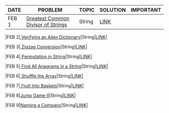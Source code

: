 | DATE  | PROBLEM                                                                                                  | TOPIC  | SOLUTION                                                                                        | IMPORTANT |
| ----- | -------------------------------------------------------------------------------------------------------- | ------ | ----------------------------------------------------------------------------------------------- | --------- |
| FEB 1 | [ Greatest Common Divisor of Strings](https://leetcode.com/problems/greatest-common-divisor-of-strings/) | String | [LINK](https://leetcode.com/problems/greatest-common-divisor-of-strings/submissions/889350355/) |

|FEB 2|[ Verifying an Alien Dictionary](https://leetcode.com/problems/verifying-an-alien-dictionary/)|String|[LINK](https://leetcode.com/problems/verifying-an-alien-dictionary/submissions/890293808/)|

|FEB 3|[ Zigzag Conversion](https://leetcode.com/problems/zigzag-conversion/)|String|[LINK](https://leetcode.com/problems/zigzag-conversion/submissions/897732457/)|

|FEB 4|[ Permutation in String](https://leetcode.com/problems/permutation-in-string/)|String|[LINK](https://leetcode.com/problems/greatest-common-divisor-of-strings/submissions/889350355/)|

|FEB 5|[ Find All Anagrams in a String](https://leetcode.com/problems/find-all-anagrams-in-a-string/)|String|[LINK](https://leetcode.com/problems/find-all-anagrams-in-a-string/submissions/891899294/)|

|FEB 6|[ Shuffle the Array](https://leetcode.com/problems/shuffle-the-array/)|String|[LINK](https://leetcode.com/problems/shuffle-the-array/submissions/892439770/)|

|FEB 7|[ Fruit Into Baskets](https://leetcode.com/problems/fruit-into-baskets/)|String|[LINK](https://leetcode.com/problems/fruit-into-baskets/submissions/893566131/)|

|FEB 8|[Jump Game II](https://leetcode.com/problems/jump-game-ii/)|String|[LINK](https://leetcode.com/problems/jump-game-ii/submissions/894159775/)|

|FEB 9|[Naming a Company](https://leetcode.com/problems/naming-a-company/)|String|[LINK](https://leetcode.com/problems/naming-a-company/submissions/894782854/)|
<!-- 
|FEB 10|[ Shuffle the Array](https://leetcode.com/problems/shuffle-the-array/)|String|[LINK](https://leetcode.com/problems/shuffle-the-array/submissions/892439770/)|

|FEB 11|[ Shuffle the Array](https://leetcode.com/problems/shuffle-the-array/)|String|[LINK](https://leetcode.com/problems/shuffle-the-array/submissions/892439770/)|

|FEB 12|[ Shuffle the Array](https://leetcode.com/problems/shuffle-the-array/)|String|[LINK](https://leetcode.com/problems/shuffle-the-array/submissions/892439770/)|

|FEB 13|[ Shuffle the Array](https://leetcode.com/problems/shuffle-the-array/)|String|[LINK](https://leetcode.com/problems/shuffle-the-array/submissions/892439770/)|

|FEB 14|[ Shuffle the Array](https://leetcode.com/problems/shuffle-the-array/)|String|[LINK](https://leetcode.com/problems/shuffle-the-array/submissions/892439770/)|

|FEB 15|[ Shuffle the Array](https://leetcode.com/problems/shuffle-the-array/)|String|[LINK](https://leetcode.com/problems/shuffle-the-array/submissions/892439770/)|

|FEB 16|[ Shuffle the Array](https://leetcode.com/problems/shuffle-the-array/)|String|[LINK](https://leetcode.com/problems/shuffle-the-array/submissions/892439770/)|

|FEB 17|[ Shuffle the Array](https://leetcode.com/problems/shuffle-the-array/)|String|[LINK](https://leetcode.com/problems/shuffle-the-array/submissions/892439770/)|

|FEB 18|[ Shuffle the Array](https://leetcode.com/problems/shuffle-the-array/)|String|[LINK](https://leetcode.com/problems/shuffle-the-array/submissions/892439770/)|

|FEB 19|[ Shuffle the Array](https://leetcode.com/problems/shuffle-the-array/)|String|[LINK](https://leetcode.com/problems/shuffle-the-array/submissions/892439770/)| -->
